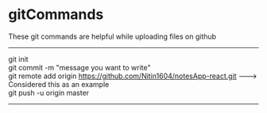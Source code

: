 # gitCommands                                                                                                                                                                             
These git commands are helpful while uploading files on github                                                                                   
___________________________________________________________________________________________________________ 
git init  
git commit -m "message you want to write"               
git remote add origin https://github.com/Nitin1604/notesApp-react.git ---> Considered this as an example  
git push -u origin master    
____________________________________________________________________________________________________________
